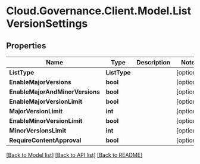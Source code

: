 # Cloud.Governance.Client.Model.ListVersionSettings
## Properties

Name | Type | Description | Notes
------------ | ------------- | ------------- | -------------
**ListType** | **ListType** |  | [optional] 
**EnableMajorVersions** | **bool** |  | [optional] 
**EnableMajorAndMinorVersions** | **bool** |  | [optional] 
**EnableMajorVersionLimit** | **bool** |  | [optional] 
**MajorVersionLimit** | **int** |  | [optional] 
**EnableMinorVersionLimit** | **bool** |  | [optional] 
**MinorVersionsLimit** | **int** |  | [optional] 
**RequireContentApproval** | **bool** |  | [optional] 

[[Back to Model list]](../README.md#documentation-for-models) [[Back to API list]](../README.md#documentation-for-api-endpoints) [[Back to README]](../README.md)


